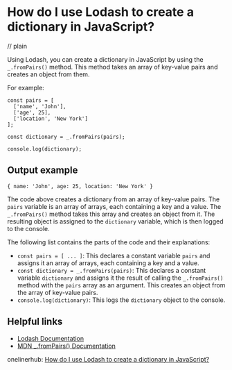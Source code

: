 # How do I use Lodash to create a dictionary in JavaScript?
// plain

Using Lodash, you can create a dictionary in JavaScript by using the `_.fromPairs()` method. This method takes an array of key-value pairs and creates an object from them.

For example:
```
const pairs = [
  ['name', 'John'],
  ['age', 25],
  ['location', 'New York']
];

const dictionary = _.fromPairs(pairs);

console.log(dictionary);
```
## Output example

```
{ name: 'John', age: 25, location: 'New York' }
```

The code above creates a dictionary from an array of key-value pairs. The `pairs` variable is an array of arrays, each containing a key and a value. The `_.fromPairs()` method takes this array and creates an object from it. The resulting object is assigned to the `dictionary` variable, which is then logged to the console.

The following list contains the parts of the code and their explanations:
- `const pairs = [ ... ]`: This declares a constant variable `pairs` and assigns it an array of arrays, each containing a key and a value.
- `const dictionary = _.fromPairs(pairs)`: This declares a constant variable `dictionary` and assigns it the result of calling the `_.fromPairs()` method with the `pairs` array as an argument. This creates an object from the array of key-value pairs.
- `console.log(dictionary)`: This logs the `dictionary` object to the console.

## Helpful links
- [Lodash Documentation](https://lodash.com/docs/4.17.15)
- [MDN _.fromPairs() Documentation](https://developer.mozilla.org/en-US/docs/Web/JavaScript/Reference/Global_Objects/Object/fromEntries)

onelinerhub: [How do I use Lodash to create a dictionary in JavaScript?](https://onelinerhub.com/javascript-lodash/how-do-i-use-lodash-to-create-a-dictionary-in-javascript)